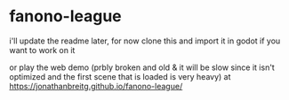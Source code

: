 # fanono-league
i'll update the readme later, for now clone this and import it in godot if you want to work on it

or play the web demo (prbly broken and old & it will be slow since it isn't optimized and the first scene that is loaded is very heavy) at https://jonathanbreitg.github.io/fanono-league/

